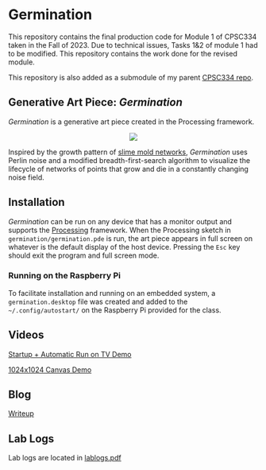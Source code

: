 # Germination
This repository contains the final production code for Module 1 of CPSC334 taken in the Fall of 2023.
Due to technical issues, Tasks 1&2 of module 1 had to be modified. This repository contains the work done for the revised module.

This repository is also added as a submodule of my parent [CPSC334 repo](https://github.com/dsmaugy/cpsc334).

## Generative Art Piece: _Germination_
_Germination_ is a generative art piece created in the Processing framework. 
<p align="center">
    <img src="resources/final_demo_gif.gif">
</p>

Inspired by the growth pattern of [slime mold networks](https://www.wired.com/2010/01/slime-mold-grows-network-just-like-tokyo-rail-system/), _Germination_ uses Perlin noise and a modified breadth-first-search algorithm to visualize the lifecycle of networks of points that grow and die in a constantly changing noise field.

## Installation
_Germination_ can be run on any device that has a monitor output and supports the [Processing](https://processing.org/) framework. When the Processing sketch in `germination/germination.pde` is run, the art piece appears in full screen on whatever is the default display of the host device. Pressing the `Esc` key should exit the program and full screen mode. 


### Running on the Raspberry Pi
To facilitate installation and running on an embedded system, a `germination.desktop` file was created and added to the `~/.config/autostart/` on the Raspberry Pi provided for the class.

## Videos

[Startup + Automatic Run on TV Demo](https://youtu.be/XMF0wsTU0vc)

[1024x1024 Canvas Demo](https://youtube.com/shorts/vWqmeOZgUF8)

## Blog
[Writeup](blogpost.md)

## Lab Logs
Lab logs are located in [lablogs.pdf](lablogs.pdf)
